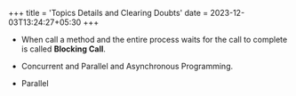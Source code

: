 +++
title = 'Topics Details and Clearing Doubts'
date = 2023-12-03T13:24:27+05:30
+++



* When call a method and the entire process waits for the call to complete is called **Blocking Call**.

* Concurrent and Parallel and Asynchronous Programming.

- Parallel